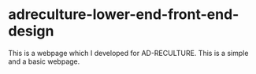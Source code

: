 # adreculture-lower-end-front-end-design
This is a webpage which I developed for  AD-RECULTURE. This is a simple and a basic webpage.
